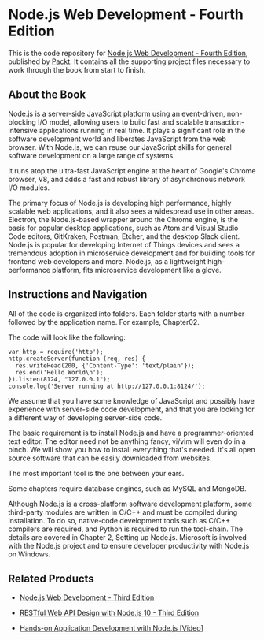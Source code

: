 # Node.js Web Development - Fourth Edition
This is the code repository for [Node.js Web Development - Fourth Edition](https://www.packtpub.com/web-development/nodejs-web-development-fourth-edition?utm_source=github&utm_medium=repository&utm_campaign=9781788626859), published by [Packt](https://www.packtpub.com/?utm_source=github). It contains all the supporting project files necessary to work through the book from start to finish.
## About the Book
Node.js is a server-side JavaScript platform using an event-driven, non-blocking I/O model, allowing users to build fast and scalable transaction-intensive applications running in real time. It plays a significant role in the software development world and liberates JavaScript from the web browser. With Node.js, we can reuse our JavaScript skills for general software development on a large range of systems.

It runs atop the ultra-fast JavaScript engine at the heart of Google's Chrome browser, V8, and adds a fast and robust library of asynchronous network I/O modules. 

The primary focus of Node.js is developing high performance, highly scalable web applications, and it also sees a widespread use in other areas. Electron, the Node.js-based wrapper around the Chrome engine, is the basis for popular desktop applications, such as Atom and Visual Studio Code editors, GitKraken, Postman, Etcher, and the desktop Slack client. Node.js is popular for developing Internet of Things devices and sees a tremendous adoption in microservice development and for building tools for frontend web developers and more. Node.js, as a lightweight high-performance platform, fits microservice development like a glove.
## Instructions and Navigation
All of the code is organized into folders. Each folder starts with a number followed by the application name. For example, Chapter02.



The code will look like the following:
```
var http = require('http'); 
http.createServer(function (req, res) { 
  res.writeHead(200, {'Content-Type': 'text/plain'}); 
  res.end('Hello World\n'); 
}).listen(8124, "127.0.0.1"); 
console.log('Server running at http://127.0.0.1:8124/'); 
```

We assume that you have some knowledge of JavaScript and possibly have experience with server-side code development, and that you are looking for a different way of developing server-side code.



The basic requirement is to install Node.js and have a programmer-oriented text editor. The editor need not be anything fancy, vi/vim will even do in a pinch. We will show you how to install everything that's needed. It's all open source software that can be easily downloaded from websites. 

The most important tool is the one between your ears.

Some chapters require database engines, such as MySQL and MongoDB.

Although Node.js is a cross-platform software development platform, some third-party modules are written in C/C++ and must be compiled during installation. To do so, native-code development tools such as C/C++ compilers are required, and Python is required to run the tool-chain. The details are covered in Chapter 2, Setting up Node.js. Microsoft is involved with the Node.js project and to ensure developer productivity with Node.js on Windows.





## Related Products
* [Node.js Web Development - Third Edition](https://www.packtpub.com/web-development/nodejs-web-development-third-edition?utm_source=github&utm_medium=repository&utm_campaign=9781785881503)

* [RESTful Web API Design with Node.js 10 - Third Edition](https://www.packtpub.com/web-development/restful-web-api-design-nodejs-10-third-edition?utm_source=github&utm_medium=repository&utm_campaign=9781788623322)

* [Hands-on Application Development with Node.js [Video]](https://www.packtpub.com/web-development/hands-application-development-nodejs-video?utm_source=github&utm_medium=repository&utm_campaign=9781789135244)


